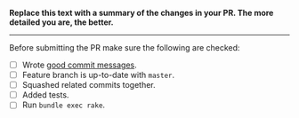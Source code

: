 **Replace this text with a summary of the changes in your PR.
The more detailed you are, the better.**

-----------------

Before submitting the PR make sure the following are checked:

* [ ] Wrote [good commit messages](https://chris.beams.io/posts/git-commit/).
* [ ] Feature branch is up-to-date with `master`.
* [ ] Squashed related commits together.
* [ ] Added tests.
* [ ] Run `bundle exec rake`.
